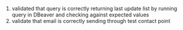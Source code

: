 1. validated that query is correctly returning last update list by running query in DBeaver and checking against expected values
2. validate that email is correctly sending through test contact point